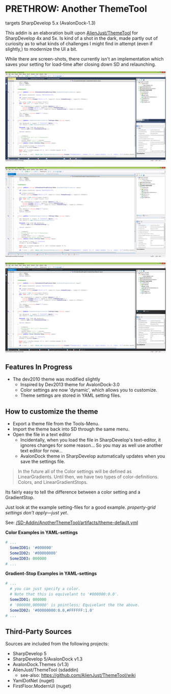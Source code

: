 ﻿# PRETHROW: Another ThemeTool

targets SharpDevelop 5.x (AvalonDock-1.3)

This addin is an elaboration built upon [AlienJust/ThemeTool](https://github.com/AlienJust/ThemeTool) for SharpDevelop 4x and 5x.
Is kind of a shot in the dark, made partly out of curiosity as to what kinds of challenges I might find in attempt (even if slightly,) to modernize the UI a bit.

While there are screen-shots, there currently isn't an implementation which saves your setting for load-time after closing down SD and relaunching.

![](https://raw.githubusercontent.com/tfwio/sd-ext/0c9d644e1975e4bdc1ecdbdb031c3df0852beed4/SD-Addin/AnotherThemeTool/artifacts/screen-blue.png)

![](https://raw.githubusercontent.com/tfwio/sd-ext/0c9d644e1975e4bdc1ecdbdb031c3df0852beed4/SD-Addin/AnotherThemeTool/artifacts/screen-light.png)

![](https://raw.githubusercontent.com/tfwio/sd-ext/0c9d644e1975e4bdc1ecdbdb031c3df0852beed4/SD-Addin/AnotherThemeTool/artifacts/screen-dark.png)

## Features In Progress

- The dev2010 theme was modified slightly
    - Inspired by Dev2013 theme for AvalonDock-3.0
    - Color settings are now 'dynamic', which allows you to customize.
    - Theme settings are stored in YAML setting files.

## How to customize the theme

- Export a theme file from the Tools-Menu.
- Import the theme back into SD through the same menu.
- Open the file in a text editor
    - Incidentally, when you load the file in SharpDevelop's text-editor, it ignores changes for some reason... So you may as well use another text editor for now...
    - AvalonDock theme in SharpDevelop automatically updates when you save the settings file.

> In the future all of the Color settings will be defined as LinearGradients.  Until then, we have two types of color-definitions.  Colors, and LinearGradientStops.

Its fairly easy to tell the difference between a color setting and a GradientStop.

Just look at the example setting-files for a good example.
*property-grid settings don't apply—just yet*.

See: [/SD-Addin/AnotherThemeTool/artifacts/theme-default.yml](https://github.com/tfwio/sd-ext/blob/master/SD-Addin/AnotherThemeTool/artifacts/theme-default.yml)

**Color Examples in YAML-settings**

```yaml
# ...
  SomeID01: '#000000'
  SomeID02: '#00000000'
  SomeID03: 000000
# ...
```

**Gradient-Stop Examples in YAML-settings**

```yaml
# ...
  # you can just specify a color.
  # Note that this is equivelant to '#000000:0.0'.
  SomeID01: 000000
  # '000000,000000' is pointless; Equivelant the the above.
  SomeID02: '#00000000:0.0,#FFFFFF:1.0'
# ...
```

## Third-Party Sources

Sources are included from the following projects:

- SharpDevelop 5
- SharpDevelop 5/AvalonDock v1.3
- AvalonDock.Themes (v1.3)
- AlienJust/ThemeTool (sdaddin)
    - see-also: https://github.com/AlienJust/ThemeTool/wiki
- YamlDotNet (nuget)
- FirstFloor.ModernUI (nuget)

